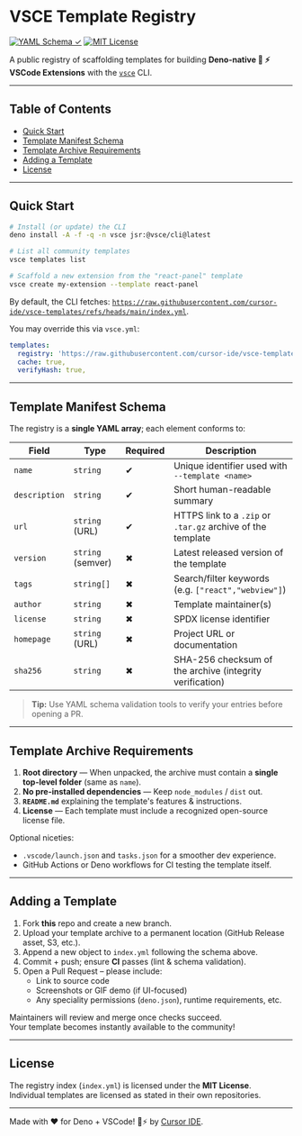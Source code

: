 # VSCE Template Registry <!-- omit in toc -->

[![YAML Schema ✓](https://img.shields.io/badge/schema-valid-brightgreen?logo=yaml)](https://github.com/vsce-templates/index/blob/main/index.yml)
[![MIT License](https://img.shields.io/badge/license-MIT-blue.svg)](LICENSE)

A public registry of scaffolding templates for building **Deno-native 🦕 ⚡ VSCode Extensions** with the [`vsce`](https://github.com/vsce-dev/cli) CLI.

---

## Table of Contents <!-- omit in toc -->

- [Quick Start](#quick-start)
- [Template Manifest Schema](#template-manifest-schema)
- [Template Archive Requirements](#template-archive-requirements)
- [Adding a Template](#adding-a-template)
- [License](#license)

---

## Quick Start

```bash
# Install (or update) the CLI
deno install -A -f -q -n vsce jsr:@vsce/cli@latest

# List all community templates
vsce templates list

# Scaffold a new extension from the "react-panel" template
vsce create my-extension --template react-panel
```

By default, the CLI fetches:
[`https://raw.githubusercontent.com/cursor-ide/vsce-templates/refs/heads/main/index.yml`](https://raw.githubusercontent.com/cursor-ide/vsce-templates/refs/heads/main/index.yml').

You may override this via `vsce.yml`:

```yaml
templates:
  registry: 'https://raw.githubusercontent.com/cursor-ide/vsce-templates/refs/heads/main/index.yml',
  cache: true,
  verifyHash: true,
```

---

## Template Manifest Schema

The registry is a **single YAML array**; each element conforms to:

| Field        | Type                | Required | Description                                                       |
|--------------|---------------------|----------|-------------------------------------------------------------------|
| `name`       | `string`            | ✔︎        | Unique identifier used with `--template <name>`                   |
| `description`| `string`            | ✔︎        | Short human-readable summary                                      |
| `url`        | `string` (URL)      | ✔︎        | HTTPS link to a `.zip` or `.tar.gz` archive of the template       |
| `version`    | `string` (semver)   | ✖︎        | Latest released version of the template                           |
| `tags`       | `string[]`          | ✖︎        | Search/filter keywords (e.g. `["react","webview"]`)               |
| `author`     | `string`            | ✖︎        | Template maintainer(s)                                            |
| `license`    | `string`            | ✖︎        | SPDX license identifier                                           |
| `homepage`   | `string` (URL)      | ✖︎        | Project URL or documentation                                      |
| `sha256`     | `string`            | ✖︎        | SHA-256 checksum of the archive (integrity verification)          |

> **Tip:** Use YAML schema validation tools to verify your entries before opening a PR.

---

## Template Archive Requirements

1. **Root directory** — When unpacked, the archive must contain a **single top-level folder** (same as `name`).  
2. **No pre-installed dependencies** — Keep `node_modules` / `dist` out.  
3. **`README.md`** explaining the template's features & instructions.  
4. **License** — Each template must include a recognized open-source license file.

Optional niceties:

- `.vscode/launch.json` and `tasks.json` for a smoother dev experience.
- GitHub Actions or Deno workflows for CI testing the template itself.

---

## Adding a Template

1. Fork **this** repo and create a new branch.
2. Upload your template archive to a permanent location (GitHub Release asset, S3, etc.).
3. Append a new object to `index.yml` following the schema above.
4. Commit + push; ensure **CI** passes (lint & schema validation).
5. Open a Pull Request – please include:
   - Link to source code  
   - Screenshots or GIF demo (if UI-focused)  
   - Any speciality permissions (`deno.json`), runtime requirements, etc.

Maintainers will review and merge once checks succeed.  
Your template becomes instantly available to the community!

---

## License

The registry index (`index.yml`) is licensed under the **MIT License**.  
Individual templates are licensed as stated in their own repositories.

---

Made with ❤️ for Deno + VSCode! 🦕⚡ by [Cursor IDE](https://github.com/cursor-ide).
